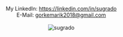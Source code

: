 <p align="center">
My LinkedIn: <a href="https://linkedin.com/in/sugrado" target="blank">https://linkedin.com/in/sugrado</a><br>
E-Mail:  <a href = "mailto:gorkemarik2018@gmail.com">gorkemarik2018@gmail.com</a><br><br>
<img src="https://github-readme-stats.vercel.app/api/top-langs/?username=sugrado&layout=compact&theme=dark" alt="sugrado"/>
</p>

